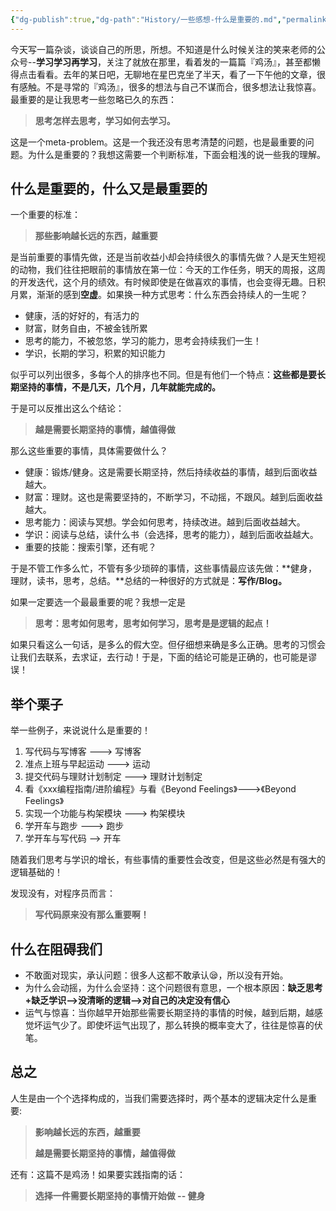 ```yaml
---
{"dg-publish":true,"dg-path":"History/一些感想-什么是重要的.md","permalink":"/History/一些感想-什么是重要的/","title":"一些感想--什么是重要的？","tags":["杂谈","成长"],"created":"2016-03-13 13:29:32","updated":"2016-03-13 13:29:32"}
---
```



今天写一篇杂谈，谈谈自己的所思，所想。不知道是什么时候关注的笑来老师的公众号--**学习学习再学习**，关注了就放在那里，看着发的一篇篇『鸡汤』，甚至都懒得点击看看。去年的某日吧，无聊地在星巴克坐了半天，看了一下午他的文章，很有感触。不是寻常的『鸡汤』，很多的想法与自己不谋而合，很多想法让我惊喜。最重要的是让我思考一些忽略已久的东西：

> **思考怎样去思考，学习如何去学习。**

这是一个meta-problem。这是一个我还没有思考清楚的问题，也是最重要的问题。为什么是重要的？我想这需要一个判断标准，下面会粗浅的说一些我的理解。

## 什么是重要的，什么又是最重要的

一个重要的标准：

> **那些影响越长远的东西，越重要**

是当前重要的事情先做，还是当前收益小却会持续很久的事情先做？人是天生短视的动物，我们往往把眼前的事情放在第一位：今天的工作任务，明天的周报，这周的开发迭代，这个月的绩效。有时候即使是在做喜欢的事情，也会变得无趣。日积月累，渐渐的感到**空虚**。如果换一种方式思考：什么东西会持续人的一生呢？

* 健康，活的好好的，有活力的
* 财富，财务自由，不被金钱所累
* 思考的能力，不被忽悠，学习的能力，思考会持续我们一生！
* 学识，长期的学习，积累的知识能力

似乎可以列出很多，多每个人的排序也不同。但是有他们一个特点：**这些都是要长期坚持的事情，不是几天，几个月，几年就能完成的。**

于是可以反推出这么个结论：

> **越是需要长期坚持的事情，越值得做**

那么这些重要的事情，具体需要做什么？

* 健康：锻炼/健身。这是需要长期坚持，然后持续收益的事情，越到后面收益越大。
* 财富：理财。这也是需要坚持的，不断学习，不动摇，不跟风。越到后面收益越大。
* 思考能力：阅读与冥想。学会如何思考，持续改进。越到后面收益越大。
* 学识：阅读与总结，读什么书（会选择，思考的能力），越到后面收益越大。
* 重要的技能：搜索引擎，还有呢？

于是不管工作多么忙，不管有多少琐碎的事情，这些事情最应该先做：**健身，理财，读书，思考，总结。**总结的一种很好的方式就是：**写作/Blog。**

如果一定要选一个最最重要的呢？我想一定是

> **思考：思考如何思考，思考如何学习，思考是是逻辑的起点！**

如果只看这么一句话，是多么的假大空。但仔细想来确是多么正确。思考的习惯会让我们去联系，去求证，去行动！于是，下面的结论可能是正确的，也可能是谬误！

## 举个栗子
举一些例子，来说说什么是重要的！

1. 写代码与写博客 ---> 写博客
2. 准点上班与早起运动 ---> 运动
3. 提交代码与理财计划制定 ---> 理财计划制定
3. 看《xxx编程指南/进阶编程》与看《Beyond Feelings》--->《Beyond Feelings》
4. 实现一个功能与构架模块 ---> 构架模块
5. 学开车与跑步 ---> 跑步
6. 学开车与写代码 --> 开车

随着我们思考与学识的增长，有些事情的重要性会改变，但是这些必然是有强大的逻辑基础的！

发现没有，对程序员而言：

> **写代码原来没有那么重要啊！**

## 什么在阻碍我们

* 不敢面对现实，承认问题：很多人这都不敢承认😪，所以没有开始。
* 为什么会动摇，为什么会坚持：这个问题很有意思，一个根本原因：**缺乏思考+缺乏学识-->没清晰的逻辑-->对自己的决定没有信心**
* 运气与惊喜：当你越早开始那些需要长期坚持的事情的时候，越到后期，越感觉坏运气少了。即使坏运气出现了，那么转换的概率变大了，往往是惊喜的伏笔。

## 总之
人生是由一个个选择构成的，当我们需要选择时，两个基本的逻辑决定什么是重要:

> **影响越长远的东西，越重要**
> 
> **越是需要长期坚持的事情，越值得做**

还有：这篇不是鸡汤！如果要实践指南的话：

> **选择一件需要长期坚持的事情开始做 -- 健身**
